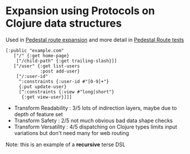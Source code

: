 # Expansion using Protocols on Clojure data structures

Used in [Pedestal route expansion](https://github.com/pedestal/pedestal/blob/master/route/src/io/pedestal/http/route.clj#L351) and more detail in [Pedestal Route tests](https://github.com/pedestal/pedestal/blob/master/service/test/io/pedestal/http/route_test.clj#L153)

```
[:public "example.com"
   ["/" {:get home-page}
    ["/child-path" {:get trailing-slash}]]
   ["/user" {:get list-users
             :post add-user}
    ["/:user-id"
     ^:constraints {:user-id #"[0-9]+"}
     {:put update-user}
     [^:constraints {:view #"long|short"}
      {:get view-user}]]]
```

* Transform Readability : 3/5          lots of indirection layers, maybe due to depth of feature set
* Transform Safety :         2/5          not much obvious bad data shape checks
* Transform Versatility :   4/5          dispatching on Clojure types limits input variations but don't need many for web routing



Note: this is an example of a **recursive** terse DSL



